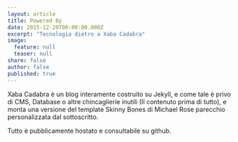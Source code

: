 ```yaml
---
layout: article
title: Powered By
date: 2015-12-20T00:00:00.000Z
excerpt: "Tecnologia dietro a Xaba Cadabra"
image: 
  feature: null
  teaser: null
share: false
author: false
published: true
---
```


Xaba Cadabra è un blog interamente costruito su Jekyll, e come tale è privo di CMS, Database o altre chincaglierie inutili 
(Il contenuto prima di tutto), e monta una versione del template Skinny Bones di Michael Rose parecchio personalizzata 
dal sottoscritto.

Tutto è pubblicamente hostato e consultabile su github.
